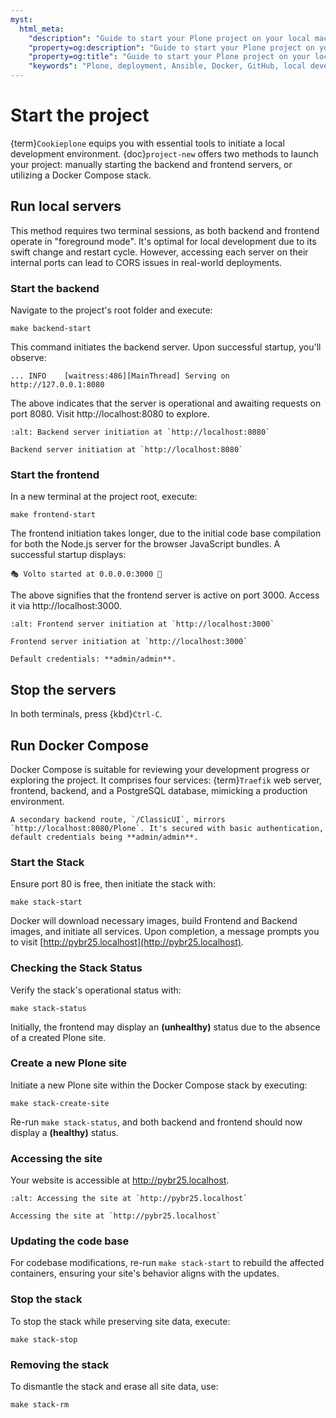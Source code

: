 ```yaml
---
myst:
  html_meta:
    "description": "Guide to start your Plone project on your local machine"
    "property=og:description": "Guide to start your Plone project on your local machine"
    "property=og:title": "Guide to start your Plone project on your local machine"
    "keywords": "Plone, deployment, Ansible, Docker, GitHub, local development"
---
```


# Start the project

{term}`Cookieplone` equips you with essential tools to initiate a local development environment. {doc}`project-new` offers two methods to launch your project: manually starting the backend and frontend servers, or utilizing a Docker Compose stack.

## Run local servers

This method requires two terminal sessions, as both backend and frontend operate in "foreground mode". It's optimal for local development due to its swift change and restart cycle. However, accessing each server on their internal ports can lead to CORS issues in real-world deployments.

### Start the backend

Navigate to the project's root folder and execute:

```shell
make backend-start
```

This command initiates the backend server. Upon successful startup, you'll observe:

```console
... INFO    [waitress:486][MainThread] Serving on http://127.0.0.1:8080
```

The above indicates that the server is operational and awaiting requests on port 8080. Visit http://localhost:8080 to explore.

```{figure} _static/start_backend_localhost.png
:alt: Backend server initiation at `http://localhost:8080`

Backend server initiation at `http://localhost:8080`
```


### Start the frontend

In a new terminal at the project root, execute:

```shell
make frontend-start
```

The frontend initiation takes longer, due to the initial code base compilation for both the Node.js server for the browser JavaScript bundles. A successful startup displays:

```console
🎭 Volto started at 0.0.0.0:3000 🚀
```

The above signifies that the frontend server is active on port 3000. Access it via http://localhost:3000.

```{figure} _static/start_frontend_localhost.png
:alt: Frontend server initiation at `http://localhost:3000`

Frontend server initiation at `http://localhost:3000`
```

```{note}
Default credentials: **admin/admin**.
```

## Stop the servers

In both terminals, press {kbd}`Ctrl-C`.

## Run Docker Compose

Docker Compose is suitable for reviewing your development progress or exploring the project. It comprises four services: {term}`Traefik` web server, frontend, backend, and a PostgreSQL database, mimicking a production environment.

```{note}
A secondary backend route, `/ClassicUI`, mirrors `http://localhost:8080/Plone`. It's secured with basic authentication, default credentials being **admin/admin**.
```

### Start the Stack

Ensure port 80 is free, then initiate the stack with:

```shell
make stack-start
```

Docker will download necessary images, build Frontend and Backend images, and initiate all services. Upon completion, a message prompts you to visit [http://pybr25.localhost](http://pybr25.localhost).

### Checking the Stack Status

Verify the stack's operational status with:

```shell
make stack-status
```

Initially, the frontend may display an **(unhealthy)** status due to the absence of a created Plone site.

### Create a new Plone site

Initiate a new Plone site within the Docker Compose stack by executing:

```shell
make stack-create-site
```

Re-run `make stack-status`, and both backend and frontend should now display a **(healthy)** status.

### Accessing the site

Your website is accessible at http://pybr25.localhost.

```{figure} _static/start_stack_localhost.png
:alt: Accessing the site at `http://pybr25.localhost`

Accessing the site at `http://pybr25.localhost`
```

### Updating the code base

For codebase modifications, re-run `make stack-start` to rebuild the affected containers, ensuring your site's behavior aligns with the updates.

### Stop the stack

To stop the stack while preserving site data, execute:

```shell
make stack-stop
```

### Removing the stack

To dismantle the stack and erase all site data, use:

```shell
make stack-rm
```
